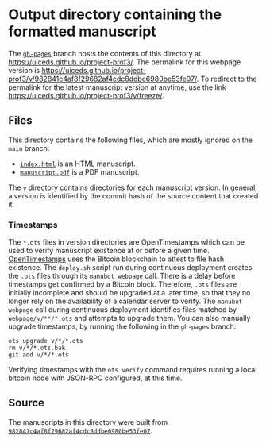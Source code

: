 # Output directory containing the formatted manuscript

The [`gh-pages`](https://github.com/uiceds/project-prof3/tree/gh-pages) branch hosts the contents of this directory at <https://uiceds.github.io/project-prof3/>.
The permalink for this webpage version is <https://uiceds.github.io/project-prof3/v/982841c4af8f29682af4cdc8ddbe6980be53fe07/>.
To redirect to the permalink for the latest manuscript version at anytime, use the link <https://uiceds.github.io/project-prof3/v/freeze/>.

## Files

This directory contains the following files, which are mostly ignored on the `main` branch:

+ [`index.html`](index.html) is an HTML manuscript.
+ [`manuscript.pdf`](manuscript.pdf) is a PDF manuscript.

The `v` directory contains directories for each manuscript version.
In general, a version is identified by the commit hash of the source content that created it.

### Timestamps

The `*.ots` files in version directories are OpenTimestamps which can be used to verify manuscript existence at or before a given time.
[OpenTimestamps](https://opentimestamps.org/) uses the Bitcoin blockchain to attest to file hash existence.
The `deploy.sh` script run during continuous deployment creates the `.ots` files through its `manubot webpage` call.
There is a delay before timestamps get confirmed by a Bitcoin block.
Therefore, `.ots` files are initially incomplete and should be upgraded at a later time, so that they no longer rely on the availability of a calendar server to verify.
The `manubot webpage` call during continuous deployment identifies files matched by `webpage/v/**/*.ots` and attempts to upgrade them.
You can also manually upgrade timestamps, by running the following in the `gh-pages` branch:

```shell
ots upgrade v/*/*.ots
rm v/*/*.ots.bak
git add v/*/*.ots
```

Verifying timestamps with the `ots verify` command requires running a local bitcoin node with JSON-RPC configured, at this time.

## Source

The manuscripts in this directory were built from
[`982841c4af8f29682af4cdc8ddbe6980be53fe07`](https://github.com/uiceds/project-prof3/commit/982841c4af8f29682af4cdc8ddbe6980be53fe07).
